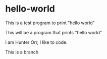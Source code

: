 # hello-world
This is a test program to print "hello world"

This will be a program that prints "hello world"


I am Hunter Orr, I like to code.

This is a branch
